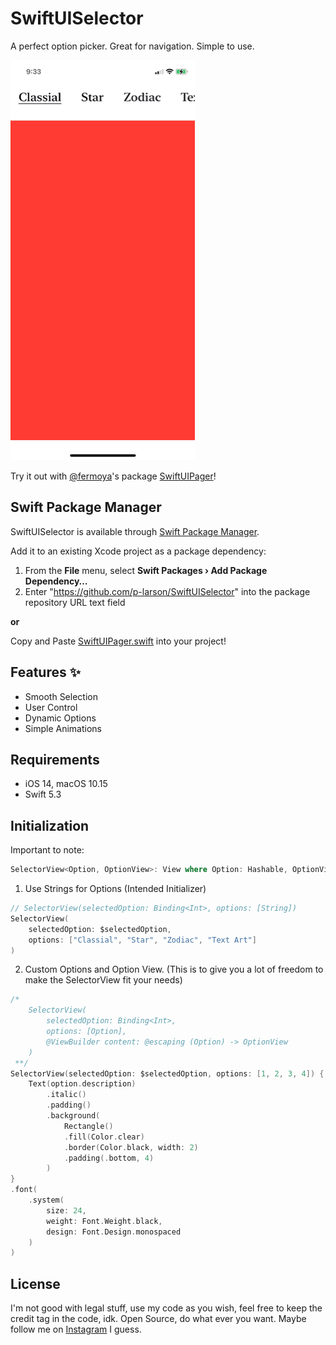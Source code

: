 # SwiftUISelector
A perfect option picker. Great for navigation. Simple to use.

<img src="Resources/example1.gif" alt="Example 1 Usage with SwiftUIPager"/>

<p> Try it out with <a href="https://github.com/fermoya">@fermoya</a>'s package <a href="https://github.com/fermoya/SwiftUIPager">SwiftUIPager</a>!</p>

## Swift Package Manager

SwiftUISelector is available through [Swift Package Manager](https://swift.org/package-manager).

Add it to an existing Xcode project as a package dependency:

1. From the **File** menu, select **Swift Packages › Add Package Dependency…**
2. Enter "https://github.com/p-larson/SwiftUISelector" into the package repository URL text field

**or**

Copy and Paste <a href="https://github.com/p-larson/Sources/SwiftUIPager.swift">SwiftUIPager.swift</a> into your project!

## Features :sparkles:
- Smooth Selection
- User Control
- Dynamic Options
- Simple Animations

## Requirements
- iOS 14, macOS 10.15
- Swift 5.3

## Initialization

Important to note:
```swift
SelectorView<Option, OptionView>: View where Option: Hashable, OptionView: View
```

1. Use Strings for Options (Intended Initializer)
```swift
// SelectorView(selectedOption: Binding<Int>, options: [String])
SelectorView(
    selectedOption: $selectedOption,
    options: ["Classial", "Star", "Zodiac", "Text Art"]
)
```

2. Custom Options and Option View.
(This is to give you a lot of freedom to make the SelectorView fit your needs)

```swift
/*
    SelectorView(
        selectedOption: Binding<Int>, 
        options: [Option], 
        @ViewBuilder content: @escaping (Option) -> OptionView
    )
 **/
SelectorView(selectedOption: $selectedOption, options: [1, 2, 3, 4]) { (option) in
    Text(option.description)
        .italic()
        .padding()
        .background(
            Rectangle()
            .fill(Color.clear)
            .border(Color.black, width: 2)
            .padding(.bottom, 4)
        )
}
.font(
    .system(
        size: 24,
        weight: Font.Weight.black,
        design: Font.Design.monospaced
    )
)
```

## License

I'm not good with legal stuff, use my code as you wish, feel free to keep the credit tag in the code, idk.
Open Source, do what ever you want. Maybe follow me on <a href="https://www.instagram.com/p.larson/">Instagram</a> I guess.

